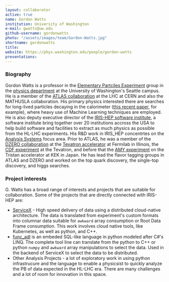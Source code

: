 ```yaml
---
layout: collaborator
active: true
name: Gordon Watts
institution: University of Washington
e-mail: gwatts@uw.edu
github-username: gordonwatts
photo: "/assets/images/team/Gordon-Watts.jpg"
shortname: gordonwatts
title:
website: https://phys.washington.edu/people/gordon-watts
presentations:
---
```


### Biography

Gordon Watts is a professor in the [Elementary Partciles Experiment](https://phys.washington.edu/epe-atlas-experiment) group in the [physics department](https://phys.washington.edu/) at the University of Washington's Seattle campus. He is a member of the [ATLAS collaboration](https://atlas.cern/) at the LHC at CERN and also the MATHUSLA collaboration. His primary physics interested there are searches for long-lived particles decaying in the calorimeter ([this recent paper](https://atlas.web.cern.ch/Atlas/GROUPS/PHYSICS/PAPERS/EXOT-2019-23/), for example), where heavy use of Machine Learning techniques are employed. He is also deputy executive director of the [IRIS-HEP software institute](https://iris-hep.org), a software institute bring together over 20 institutions accross the USA to help build software and facilities to extract as much physics as possible from the HL-LHC experiments. His R&D work in IRIS_HEP concentrtes on the [Analysis Systems](https://iris-hep.org/as.html) focus area.
Prior to ATLAS, he was a member of the [DZERO collaboration](https://www.fnal.gov/pub/tevatron/experiments/dzero.html) at the [Tevatron accelerator](https://fnal.gov/pub/tevatron/tevatron-accelerator.html) at Fermilab in Illinois, the [CDF experiment](https://cdf.fnal.gov/) at the Tevatron, and before that the [AMY experiment](https://en.wikipedia.org/wiki/AMY_(scientific_instrument)) on the Tristan accelerator at KEK in Japan. He has lead the flavor tagging groups in ATLAS and DZERO and worked on the top quark discovery, the single-top discovery, and higgs searches.

### Project interests

G. Watts has a broad range of interests and projects that are suitable for collaboration. Some of the projects that are directly connected with IRIS-HEP are:

* [ServiceX](https://iris-hep.org/projects/servicex.html) - High speed delivery of data using a distributed cloud-native architecture. The data is translated from experiment's custom formats into columnar data suitable for `awkward` array consumption or Root Data Frame consumption. This work involves cloud native tools, like Kubernetes, as well as python, and C++.
* [func_adl](https://iris-hep.org/projects/func-adl.html) is an embeded SQL-like language in python modeled after C#'s LINQ. The complete tool line can translate from the python to C++ or python `numpy` and `awkward` array manipulations to select the data. Used in the backend of ServiceX to select the data to be distributed.
*  Other Analysis Projects - a lot of exploratory work in using python infrastrucure and the language to enable a physicsist to quickly analyze the PB of data expected in the HL-LHC era. There are many challenges and a lot of room for innovation in this space.
